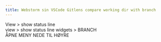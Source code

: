 ```yaml
---
title: Webstorm sin VSCode Gitlens compare working dir with branch
---
```


View > show status line  
view > show status line widgets > BRANCH  
ÅPNE MENY NEDE TIL HØYRE  
